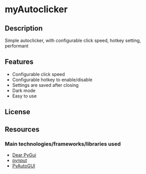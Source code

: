 # myAutoclicker

## Description

Simple autoclicker, with configurable click speed, hotkey setting, performant

## Features

- Configurable click speed
- Configurable hotkey to enable/disable
- Settings are saved after closing
- Dark mode
- Easy to use

## License

## Resources

### Main technologies/frameworks/libraries used

- [Dear PyGui](https://dearpygui.readthedocs.io/en/latest/)
- [pynput](https://pypi.org/project/pynput/)
- [PyAutoGUI](https://pyautogui.readthedocs.io/en/latest/)